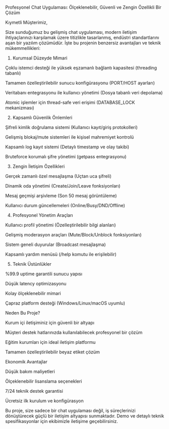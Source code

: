 Profesyonel Chat Uygulaması: Ölçeklenebilir, Güvenli ve Zengin Özellikli Bir Çözüm

Kıymetli Müşterimiz,

Size sunduğumuz bu gelişmiş chat uygulaması, modern iletişim ihtiyaçlarınızı karşılamak üzere titizlikle tasarlanmış, endüstri standartlarını aşan bir yazılım çözümüdür. İşte bu projenin benzersiz avantajları ve teknik mükemmellikleri:

1. Kurumsal Düzeyde Mimari

Çoklu istemci desteği ile yüksek eşzamanlı bağlantı kapasitesi (threading tabanlı)

Tamamen özelleştirilebilir sunucu konfigürasyonu (PORT/HOST ayarları)

Veritabanı entegrasyonu ile kullanıcı yönetimi (Dosya tabanlı veri depolama)

Atomic işlemler için thread-safe veri erişimi (DATABASE_LOCK mekanizması)

2. Kapsamlı Güvenlik Önlemleri

Şifreli kimlik doğrulama sistemi (Kullanıcı kayıt/giriş protokolleri)

Gelişmiş blokaj/mute sistemleri ile kişisel mahremiyet kontrolü

Kapsamlı log kayıt sistemi (Detaylı timestamp ve olay takibi)

Bruteforce korumalı şifre yönetimi (getpass entegrasyonu)

3. Zengin İletişim Özellikleri

Gerçek zamanlı özel mesajlaşma (Uçtan uca şifreli)

Dinamik oda yönetimi (Create/Join/Leave fonksiyonları)

Mesaj geçmişi arşivleme (Son 50 mesaj görüntüleme)

Kullanıcı durum güncellemeleri (Online/Busy/DND/Offline)

4. Profesyonel Yönetim Araçları

Kullanıcı profil yönetimi (Özelleştirilebilir bilgi alanları)

Gelişmiş moderasyon araçları (Mute/Block/Unblock fonksiyonları)

Sistem geneli duyurular (Broadcast mesajlaşma)

Kapsamlı yardım menüsü (/help komutu ile erişilebilir)

5. Teknik Üstünlükler

%99.9 uptime garantili sunucu yapısı

Düşük latency optimizasyonu

Kolay ölçeklenebilir mimari

Çapraz platform desteği (Windows/Linux/macOS uyumlu)

Neden Bu Proje?

Kurum içi iletişiminiz için güvenli bir altyapı

Müşteri destek hatlarınızda kullanılabilecek profesyonel bir çözüm

Eğitim kurumları için ideal iletişim platformu

Tamamen özelleştirilebilir beyaz etiket çözüm

Ekonomik Avantajlar

Düşük bakım maliyetleri

Ölçeklenebilir lisanslama seçenekleri

7/24 teknik destek garantisi

Ücretsiz ilk kurulum ve konfigürasyon

Bu proje, size sadece bir chat uygulaması değil, iş süreçlerinizi dönüştürecek güçlü bir iletişim altyapısı sunmaktadır. Demo ve detaylı teknik spesifikasyonlar için ekibimizle iletişime geçebilirsiniz.
